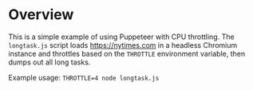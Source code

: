 # Overview

This is a simple example of using Puppeteer with CPU throttling. The `longtask.js` script loads
https://nytimes.com in a headless Chromium instance and throttles based on the `THROTTLE`
environment variable, then dumps out all long tasks.

Example usage: `THROTTLE=4 node longtask.js`
